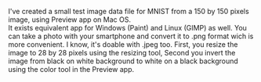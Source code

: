 I've created a small test image data file for MNIST from a 150 by 150 pixels image, using Preview app on Mac OS.  
It exists equivalent app for Windows (Paint) and Linux (GIMP) as well.
You can take a photo with your smartphone and convert it to .png format wich is more convenient. I know, it's doable with .jpeg too.
First, you resize the image to 28 by 28 pixels using the resizing tool, 
Second you invert the image from black on white background to white on a black background using the color tool in the Preview app. 
